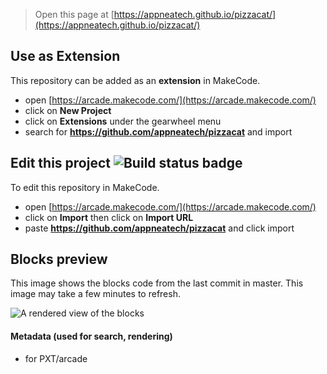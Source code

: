  


> Open this page at [https://appneatech.github.io/pizzacat/](https://appneatech.github.io/pizzacat/)

## Use as Extension

This repository can be added as an **extension** in MakeCode.

* open [https://arcade.makecode.com/](https://arcade.makecode.com/)
* click on **New Project**
* click on **Extensions** under the gearwheel menu
* search for **https://github.com/appneatech/pizzacat** and import

## Edit this project ![Build status badge](https://github.com/appneatech/pizzacat/workflows/MakeCode/badge.svg)

To edit this repository in MakeCode.

* open [https://arcade.makecode.com/](https://arcade.makecode.com/)
* click on **Import** then click on **Import URL**
* paste **https://github.com/appneatech/pizzacat** and click import

## Blocks preview

This image shows the blocks code from the last commit in master.
This image may take a few minutes to refresh.

![A rendered view of the blocks](https://github.com/appneatech/pizzacat/raw/master/.github/makecode/blocks.png)

#### Metadata (used for search, rendering)

* for PXT/arcade
<script src="https://makecode.com/gh-pages-embed.js"></script><script>makeCodeRender("{{ site.makecode.home_url }}", "{{ site.github.owner_name }}/{{ site.github.repository_name }}");</script>
